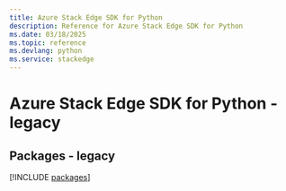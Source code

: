 ```yaml
---
title: Azure Stack Edge SDK for Python
description: Reference for Azure Stack Edge SDK for Python
ms.date: 03/18/2025
ms.topic: reference
ms.devlang: python
ms.service: stackedge
---
```

# Azure Stack Edge SDK for Python - legacy
## Packages - legacy
[!INCLUDE [packages](stack-edge-index.md)]